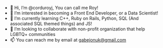 - 👋 Hi, I’m @corduroyj, You can call me Roy!
- 👀 I’m interested in becoming a Front End Developer, or a Data Scientist!
- 🌱 I’m currently learning C++, Ruby on Rails, Python, SQL (And associated SQL themed things) and JS!
- 💞️ I’m looking to collaborate with non-profit organization that help LGBTQ+ communities
- 📫 You can reach me by email at gabejonuk@gmail.com

<!---
corduroyj/corduroyj is a ✨ special ✨ repository because its `README.md` (this file) appears on your GitHub profile.
You can click the Preview link to take a look at your changes.
--->
